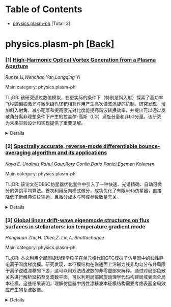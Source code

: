 <div id=toc></div>

# Table of Contents

- [physics.plasm-ph](#physics.plasm-ph) [Total: 3]


<div id='physics.plasm-ph'></div>

# physics.plasm-ph [[Back]](#toc)

### [1] [High-Harmonic Optical Vortex Generation from a Plasma Aperture](https://arxiv.org/abs/2510.22091)
*Runze Li,Wenchao Yan,Longqing Yi*

Main category: physics.plasm-ph

TL;DR: 该研究通过数值模拟，在更实际的条件下（特别是斜入射）探索了高功率飞秒圆偏振激光与微米级孔径靶相互作用产生高次谐波涡旋的机制。研究发现，增加斜入射角、减小靶厚和提高激光对比度能提高谐波转换效率，并提出可以通过发散角分离非理想条件下产生的拉盖尔-高斯（LG）涡旋分量和非LG分量。该研究为未来实验设计和实现提供了重要见解。


<details>
  <summary>Details</summary>
Motivation: 现有的关于高功率飞秒圆偏振激光在固体薄膜靶的微米级孔径上激发表面等离子体振荡，从而在衍射光中产生高次谐波涡旋的机制，仅限于在理想条件下进行理论研究。本研究旨在突破这一局限，在更贴近实际的条件下进行数值研究，特别是关注激光斜入射靶面以避免反射光对光学元件造成潜在损伤的场景，以期深入理解和优化高次谐波涡旋的生成过程。

Method: 本研究采用数值模拟方法，对高功率飞秒圆偏振激光斜入射固体薄膜靶的微米级孔径的情况进行了详细探究。具体而言，研究人员考察了增加斜入射角、减小靶厚以及提高激光对比度等参数对谐波生成的影响。此外，还对不同条件下生成的高次谐波的发散角和涡旋高次谐波的拓扑荷谱进行了计算分析。研究的关键创新点在于，在非理想条件下，演示了如何通过发散角来分离拉盖尔-高斯（LG）涡旋分量和非LG分量，因为涡旋分量的发散角更小。

Result: 研究结果表明，在斜入射条件下，增加斜入射角、减小靶厚和提高激光对比度能够有效提高谐波转换效率。然而，在非理想条件下，生成的谐波束可能同时包含拉盖尔-高斯（LG）涡旋分量和非LG分量。研究发现，可以通过它们的自身发散度来分离这些分量，其中涡旋分量具有较小的发散角。此外，通过计算分析，本研究还揭示了不同条件下谐波发散角和涡旋高次谐波的拓扑荷谱的特性。

Conclusion: 本研究的结论是，所提出的高次谐波纯LG模式有可能被筛选出来，应用于广泛的基础和应用物理研究。这项工作为未来相关实验的设计和实施提供了宝贵的见解，特别是在考虑实际操作条件（如斜入射）和优化谐波涡旋生成及分离方面。

Abstract: When a high-power, femtosecond, circularly polarized (CP) laser pulse is
incident on a micrometer-scale aperture in a solid foil target, it drives
surface plasma oscillation, generating high-order harmonic vortices in the
diffracted light. However, this mechanism has so far only been studied
theoretically under ideal conditions. In this work, we perform numerical
studies on more realistic situations. In particular, we focus on a scenario
where the laser is obliquely incident on the target surface to avoid the
potential damage of the optics by the reflected light. We demonstrate that
increasing oblique incidence angle, reducing target thickness, and improving
laser contrast can enhance the harmonic conversion efficiency. However, the
generated harmonic beams may contain both Laguerre-Gaussian (LG) (vortex) and
non-LG components under non-ideal conditions. We show that they can be
separated by their divergence, as the vortex components has smaller diverging
angle. In addition, we have performed computational analyses on the harmonic
divergence angles and topological charge spectra of vortex high-order harmonics
under different conditions. These high-order harmonic pure LG modes can
potentially be filtered out for wide range of fundamental and applied physics
researches. This study provides valuable insights for the design and
implementation of future experiments.

</details>


### [2] [Spectrally accurate, reverse-mode differentiable bounce-averaging algorithm and its applications](https://arxiv.org/abs/2412.01724)
*Kaya E. Unalmis,Rahul Gaur,Rory Conlin,Dario Panici,Egemen Kolemen*

Main category: physics.plasm-ph

TL;DR: 该论文在DESC仿星器优化套件中引入了一种快速、光谱精确、自动可微分的弹跳平均算法。首次利用反向模式微分，成功优化了有限beta仿星器，直接降低了新经典波纹输运，且微分成本与可控参数数量无关。


<details>
  <summary>Details</summary>
Motivation: 为了提高仿星器性能，特别是减少新经典输运，研究需要一种高效的优化方法。新经典输运是影响仿星器性能的关键因素，而现有的优化方法可能在效率和准确性上存在不足。

Method: 该研究的核心是开发了一种快速、光谱精确、自动可微分的弹跳平均算法，并将其集成到DESC仿星器优化套件中。该算法利用反向模式微分技术，使得微分计算成本与可控参数的数量无关，从而提高了优化效率。目标函数包括优化新经典输运系数在$1/
u$（香蕉）区间的$\epsilon_{\mathrm{eff}}^{3/2}$替代量。

Result: 通过首次采用反向模式微分，成功优化了有限beta仿星器，直接显著降低了新经典波纹输运。这一成果验证了所提出算法在解决复杂仿星器优化问题上的有效性和高效性，特别是在处理微分成本方面，它能够独立于可控参数数量。

Conclusion: 这项工作通过引入新的可微分弹跳平均算法和反向模式微分技术，为仿星器的优化设计开辟了新途径。它使得在考虑复杂物理效应如新经典输运时，能够进行更高效、更精确的优化。未来的工作可以基于此算法进一步探索其他仿星器性能指标的优化。

Abstract: We present a fast, spectrally accurate, automatically differentiable
bounce-averaging algorithm implemented in the DESC stellarator optimization
suite. Using this algorithm, we can perform efficient optimization of many
objectives to improve stellarator performance, such as the
$\epsilon_{\mathrm{eff}}^{3/2}$ proxy for the neoclassical transport
coefficient in the $1/\nu$ (banana) regime. By employing this differentiable
approximation, for the first time, we optimize a finite-beta stellarator to
directly reduce neoclassical ripple transport using reverse-mode
differentiation. This ensures the cost of differentiation is independent of the
number of controllable parameters.

</details>


### [3] [Global linear drift-wave eigenmode structures on flux surfaces in stellarators: ion temperature gradient mode](https://arxiv.org/abs/2506.12948)
*Hongxuan Zhu,H. Chen,Z. Lin,A. Bhattacharjee*

Main category: physics.plasm-ph

TL;DR: 本文利用全局回旋动理学粒子在单元格代码GTC模拟了仿星器中的线性静电离子温度梯度模。研究发现，本征模结构在磁通面上沿磁力线非均匀分布并局限于离子逆磁漂移的下游，这可以用双法线波数的非零虚部来解释。通过对局部色散关系进行解析延拓至复波数平面，可以利用局部回旋动理学代码构建局域表面全局本征模。这些结果表明，理解仿星器中线性漂移波本征模结构需要考虑表面全局效应产生的复波数谱。


<details>
  <summary>Details</summary>
Motivation: 湍流输运对仿星器磁约束装置的性能有显著影响。尽管数值模拟取得了进展，但对仿星器中湍流的理论理解仍显不足。特别是，由于非轴对称性，不同的磁力线在磁通面内发生耦合，其影响尚未得到充分研究。因此，本文旨在通过数值模拟和理论分析，深入理解仿星器中线性静电离子温度梯度模的特性及其背后的物理机制，以填补理论理解上的空白。

Method: 本文使用全局回旋动理学粒子在单元格代码GTC对仿星器中的线性静电离子温度梯度（ITG）模进行了数值模拟。为了解释观察到的局域化现象，研究人员基于Zocco等人的一个简单模型进行了分析。此外，为了构建局域表面全局本征模，研究人员首先利用局部回旋动理学代码（如stella和GX）在每条磁力线上求解实波数的局部色散关系，然后进行解析延拓到复波数平面。

Result: 研究发现，仿星器中线性本征模结构在磁通面上沿磁力线分布不均匀，并且局限于离子逆磁漂移的下游。基于Zocco等人的简单模型，本文表明这种局域化现象可以通过双法线波数的非零虚部来解释。进一步地，研究人员证明了只有首先在每条磁力线上求解实波数的局部色散关系，然后进行解析延拓到复波数平面，才能利用局部回旋动理学代码stella和GX构建出局域化的表面全局本征模。

Conclusion: 本文的结论是，理解仿星器中线性漂移波本征模结构需要考虑表面全局效应产生的复波数谱。这表明，在未来的研究中，应将复波数的引入视为解释仿星器中湍流输运和本征模特性的关键因素，这对于优化仿星器性能具有重要意义。

Abstract: Turbulent transport greatly impacts the performance of stellarator magnetic
confinement devices. While significant progress has been made on the numerical
front, theoretical understanding of turbulence in stellarators is still
lacking. In particular, due to nonaxisymmetry, different field lines couple
within flux surfaces, the effects from which have yet to be adequately studied.
In this work, we numerically simulate the linear electrostatic
ion-temperature-gradient modes in stellarators using the global gyrokinetic
particle-in-cell code GTC. We find that the linear eigenmode structures are
nonuniform across field lines on flux surfaces and are localized at the
downstream of the ion diamagnetic drift. Based on a simple model from Zocco et
al. [Phys. Plasmas 23, 082516 (2016); 27, 022507 (2020)], we show that the
localization can be explained from the nonzero imaginary part of the binormal
wavenumber. We further demonstrate that a localized surface-global eigenmode
can be constructed from local gyrokinetic codes stella and GX, only if we first
solve the local dispersion relation with real wavenumbers on each field line,
and then do an analytic continuation to the complex-wavenumber plane. These
results suggest that the complex-wavenumber spectra from surface-global effects
are required to understand the linear drift-wave eigenmode structures in
stellarators.

</details>

